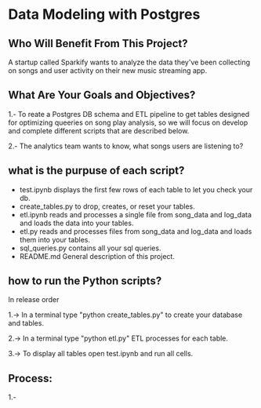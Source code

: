 # Data Modeling with Postgres

## Who Will Benefit From This Project?

A startup called Sparkify wants to analyze the data they've been collecting on songs and user activity on their new music streaming app.

## What Are Your Goals and Objectives?

1.- To reate a Postgres DB schema and ETL pipeline to get tables designed for optimizing queeries on song play analysis, so we will focus on develop and complete different scripts that are described below. 

2.- The analytics team wants to know, what songs users are listening to?

## what is the purpuse of each script?

* test.ipynb displays the first few rows of each table to let you check your db.
* create_tables.py to drop, creates, or reset your tables.
* etl.ipynb reads and processes a single file from song_data and log_data and loads the data into your tables.
* etl.py reads and processes files from song_data and log_data and loads them into your tables.
* sql_queries.py contains all your sql queries.
* README.md General description of this project.

## how to run the Python scripts?

In release order

1.-> In a terminal type "python create_tables.py" to create your database and tables.

2.-> In a terminal type "python etl.py" ETL processes for each table.

3.-> To display all tables open test.ipynb and run all cells.

## Process:

1.- 



